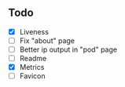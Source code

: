 ## Todo

- [X] Liveness
- [ ] Fix "about" page
- [ ] Better ip output in "pod" page
- [ ] Readme
- [X] Metrics
- [ ] Favicon
